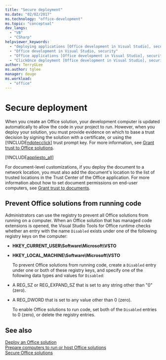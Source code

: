 ```yaml
---
title: "Secure deployment"
ms.date: "02/02/2017"
ms.technology: "office-development"
ms.topic: "conceptual"
dev_langs: 
  - "VB"
  - "CSharp"
helpviewer_keywords: 
  - "deploying applications [Office development in Visual Studio], security"
  - "Office development in Visual Studio, security"
  - "Office applications [Office development in Visual Studio], security"
  - "ClickOnce deployment [Office development in Visual Studio], security"
author: TerryGLee
ms.author: tglee
manager: douge
ms.workload: 
  - "office"
---
```

# Secure deployment
  When you create an Office solution, your development computer is updated automatically to allow the code in your project to run. However, when you deploy your solution, you must provide evidence on which to base a trust decision by signing the solution with a certificate, or using the [!INCLUDE[ndptecclick](../vsto/includes/ndptecclick-md.md)] trust prompt key. For more information, see [Grant trust to Office solutions](../vsto/granting-trust-to-office-solutions.md).  
  
 [!INCLUDE[appliesto_all](../vsto/includes/appliesto-all-md.md)]  
  
 For document-level customizations, if you deploy the document to a network location, you must also add the document's location to the list of trusted locations in the Trust Center of the Office application. For more information about how to set document permissions on end-user computers, see [Grant trust to documents](../vsto/granting-trust-to-documents.md).  
  
## Prevent Office solutions from running code  
 Administrators can use the registry to prevent all Office solutions from running on a computer. When an Office solution that has managed code extensions is opened, the Visual Studio Tools for Office runtime checks whether an entry with the name `Disabled` exists under one of the following registry keys on the computer:  
  
- **HKEY_CURRENT_USER\Software\Microsoft\VSTO**  
  
- **HKEY_LOCAL_MACHINE\Software\Microsoft\VSTO**  
  
  To prevent Office solutions from running code, create a `Disabled` entry under one or both of these registry keys, and specify one of the following data types and values for `Disabled`:  
  
- A REG_SZ or REG_EXPAND_SZ that is set to any string other than "0" (zero).  
  
- A REG_DWORD that is set to any value other than 0 (zero).  
  
  To enable Office solutions to run code, set both of the `Disabled` entries to 0 (zero), or delete the registry entries.  
  
## See also  
 [Deploy an Office solution](../vsto/deploying-an-office-solution.md)   
 [Prepare computers to run or host Office solutions](https://msdn.microsoft.com/be1b173f-7261-4d74-aa4e-94ccd43db8d8)   
 [Secure Office solutions](../vsto/securing-office-solutions.md)  

